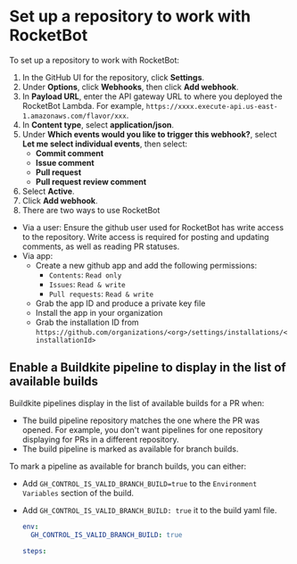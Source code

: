 # Set up a repository to work with RocketBot

To set up a repository to work with RocketBot:

1. In the GitHub UI for the repository, click **Settings**.
1. Under **Options**, click **Webhooks**, then click **Add webhook**.
1. In **Payload URL**, enter the API gateway URL to where you deployed the RocketBot Lambda. For example, `https://xxxx.execute-api.us-east-1.amazonaws.com/flavor/xxx`.
1. In **Content type**, select **application/json**.
1. Under **Which events would you like to trigger this webhook?**, select **Let me select individual events**, then select:
   - **Commit comment**
   - **Issue comment**
   - **Pull request**
   - **Pull request review comment**
1. Select **Active**.
1. Click **Add webhook**.
1. There are two ways to use RocketBot

- Via a user: Ensure the github user used for RocketBot has write access to the repository. Write access is required for posting and updating comments, as well as reading PR statuses.
- Via app:
  - Create a new github app and add the following permissions:
    - `Contents`: `Read only`
    - `Issues`: `Read & write`
    - `Pull requests`: `Read & write`
  - Grab the app ID and produce a private key file
  - Install the app in your organization
  - Grab the installation ID from `https://github.com/organizations/<org>/settings/installations/<installationId>`

## Enable a Buildkite pipeline to display in the list of available builds

Buildkite pipelines display in the list of available builds for a PR when:

- The build pipeline repository matches the one where the PR was opened. For example, you don't want pipelines for one repository displaying for PRs in a different repository.
- The build pipeline is marked as available for branch builds.

To mark a pipeline as available for branch builds, you can either:

- Add `GH_CONTROL_IS_VALID_BRANCH_BUILD=true` to the `Environment Variables` section of the build.
- Add `GH_CONTROL_IS_VALID_BRANCH_BUILD: true` it to the build yaml file.

  ```yaml
  env:
    GH_CONTROL_IS_VALID_BRANCH_BUILD: true

  steps:
  ```
